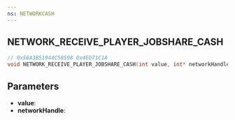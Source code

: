 ```yaml
---
ns: NETWORKCASH
---
```

## NETWORK_RECEIVE_PLAYER_JOBSHARE_CASH

```c
// 0x56A3B51944C50598 0x4ED71C1A
void NETWORK_RECEIVE_PLAYER_JOBSHARE_CASH(int value, int* networkHandle);
```


## Parameters
* **value**: 
* **networkHandle**: 

